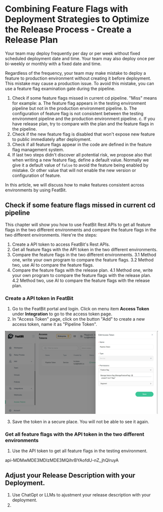 # Combining Feature Flags with Deployment Strategies to Optimize the Release Process - Create a Release Plan

Your team may deploy frequently per day or per week without fixed scheduled deployment date and time. Your team may also deploy once per bi-weekly or monthly with a fixed date and time. 

Regardless of the frequency, your team may make mistake to deploy a feature to production environment without creating it before deployment. This mistake may cause a production issue. To avoid this mistake, you can use a feature flag examination gate during the pipeline.

1. Check if some feature flags missed in current cd pipeline. "Miss" means for example:
   a. The feature flag appears in the testing environment pipeline but not in the production environment pipeline.
   b. The configuration of feature flag is not consistent between the testing environment pipeline and the production environment pipeline.
   c. If you have release plan, try to compare with the plan and the feature flags in the pipeline.
2. Check if the new feature flag is disabled that won't expose new feature to public immediately after deployment. 
3. Check if all feature flags appear in the code are defined in the feature flag management system.
4. If last two steps didn't discover all potential risk, we propose also that when writing a new feature flag, define a default value. Normally we give it a default value of `false` to avoid the feature being enabled by mistake. Or other value that will not enable the new version or configuration of feature. 

In this article, we will discuss how to make features consistent across environments by using FeatBit.

## Check if some feature flags missed in current cd pipeline

This chapter will show you how to use FeatBit Rest APIs to get all feature flags in the two different environments and compare the feature flags in the two different environments. Here're the steps:

1. Create a API token to access FeatBit's Rest APIs.
2. Get all feature flags with the API token in the two different environments.
3. Compare the feature flags in the two different environments. 
   3.1 Method one, write your own program to compare the feature flags.
   3.2 Method two, use AI to compare the feature flags.
4. Compare the feature flags with the release plan.
   4.1 Method one, write your own program to compare the feature flags with the release plan.
   4.2 Method two, use AI to compare the feature flags with the release plan.

### Create a API token in FeatBit

1. Go to the FeatBit portal and login. Click on menu item **Access Token** under **Integration** to go to the access token page.
2. In "Access Token" page, click on the button "Add" to create a new access token, name it as "Pipeline Token".

![](../continuous-delivery-practice/assets/optimize-release-process/environment-consistency/create-access-token.png)

3. Save the token in a secure place. You will not be able to see it again.

### Get all feature flags with the API token in the two different environments

1. Use the API token to get all feature flags in the testing environment.


api-MDMwMDE3MDIzMDE3MQihrBYAofdU-nZ_jhQlruyA




## Adjust your Release Description with your Deployment.

1. Use ChatGpt or LLMs to ajustment your release description with your deployment.
2.



